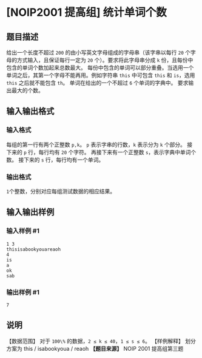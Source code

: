 

# [NOIP2001 提高组] 统计单词个数

## 题目描述

给出一个长度不超过 `200` 的由小写英文字母组成的字母串（该字串以每行 `20` 个字母的方式输入，且保证每行一定为 `20` 个）。要求将此字母串分成
`k` 份，且每份中包含的单词个数加起来总数最大。 每份中包含的单词可以部分重叠。当选用一个单词之后，其第一个字母不能再用。例如字符串 `this`
中可包含 `this` 和 `is`，选用 `this` 之后就不能包含 `th`。 单词在给出的一个不超过 `6` 个单词的字典中。 要求输出最大的个数。

## 输入输出格式

### 输入格式

  

每组的第一行有两个正整数 `p,k`。 `p` 表示字串的行数，`k` 表示分为 `k` 个部分。 接下来的 `p` 行，每行均有 `20` 个字符。
再接下来有一个正整数 `s`，表示字典中单词个数。 接下来的 `s` 行，每行均有一个单词。

### 输出格式

  

`1`个整数，分别对应每组测试数据的相应结果。

## 输入输出样例

### 输入样例 #1

    
    
    1 3
    thisisabookyouareaoh
    4
    is
    a
    ok
    sab
    

### 输出样例 #1

    
    
    7
    

## 说明

【数据范围】 对于 `100\%` 的数据，`2 ≤ k ≤ 40`，`1 ≤ s ≤ 6`。 【样例解释】 划分方案为 this /
isabookyoua / reaoh **【题目来源】** NOIP 2001 提高组第三题

